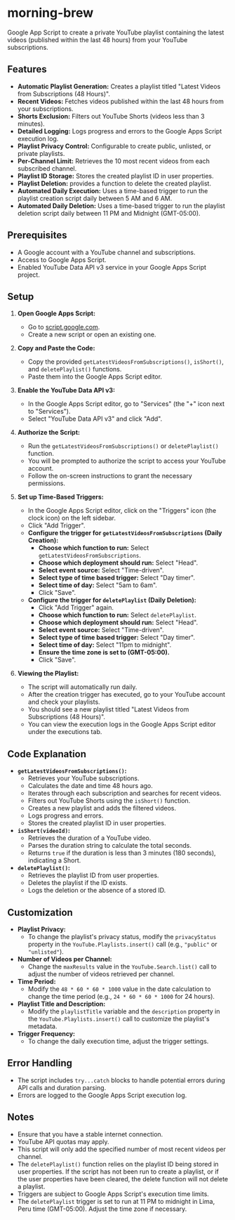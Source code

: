 # morning-brew
Google App Script to create a private YouTube playlist containing the latest videos (published within the last 48 hours) from your YouTube subscriptions.

## Features

* **Automatic Playlist Generation:** Creates a playlist titled "Latest Videos from Subscriptions (48 Hours)".
* **Recent Videos:** Fetches videos published within the last 48 hours from your subscriptions.
* **Shorts Exclusion:** Filters out YouTube Shorts (videos less than 3 minutes).
* **Detailed Logging:** Logs progress and errors to the Google Apps Script execution log.
* **Playlist Privacy Control:** Configurable to create public, unlisted, or private playlists.
* **Per-Channel Limit:** Retrieves the 10 most recent videos from each subscribed channel.
* **Playlist ID Storage:** Stores the created playlist ID in user properties.
* **Playlist Deletion:** provides a function to delete the created playlist.
* **Automated Daily Execution:** Uses a time-based trigger to run the playlist creation script daily between 5 AM and 6 AM.
* **Automated Daily Deletion:** Uses a time-based trigger to run the playlist deletion script daily between 11 PM and Midnight (GMT-05:00).

## Prerequisites

* A Google account with a YouTube channel and subscriptions.
* Access to Google Apps Script.
* Enabled YouTube Data API v3 service in your Google Apps Script project.

## Setup

1.  **Open Google Apps Script:**
    * Go to [script.google.com](https://script.google.com/).
    * Create a new script or open an existing one.

2.  **Copy and Paste the Code:**
    * Copy the provided `getLatestVideosFromSubscriptions()`, `isShort()`, and `deletePlaylist()` functions.
    * Paste them into the Google Apps Script editor.

3.  **Enable the YouTube Data API v3:**
    * In the Google Apps Script editor, go to "Services" (the "+" icon next to "Services").
    * Select "YouTube Data API v3" and click "Add".

4.  **Authorize the Script:**
    * Run the `getLatestVideosFromSubscriptions()` or `deletePlaylist()` function.
    * You will be prompted to authorize the script to access your YouTube account.
    * Follow the on-screen instructions to grant the necessary permissions.

5.  **Set up Time-Based Triggers:**
    * In the Google Apps Script editor, click on the "Triggers" icon (the clock icon) on the left sidebar.
    * Click "Add Trigger".
    * **Configure the trigger for `getLatestVideosFromSubscriptions` (Daily Creation):**
        * **Choose which function to run:** Select `getLatestVideosFromSubscriptions`.
        * **Choose which deployment should run:** Select "Head".
        * **Select event source:** Select "Time-driven".
        * **Select type of time based trigger:** Select "Day timer".
        * **Select time of day:** Select "5am to 6am".
        * Click "Save".
    * **Configure the trigger for `deletePlaylist` (Daily Deletion):**
        * Click "Add Trigger" again.
        * **Choose which function to run:** Select `deletePlaylist`.
        * **Choose which deployment should run:** Select "Head".
        * **Select event source:** Select "Time-driven".
        * **Select type of time based trigger:** Select "Day timer".
        * **Select time of day:** Select "11pm to midnight".
        * **Ensure the time zone is set to (GMT-05:00).**
        * Click "Save".

6.  **Viewing the Playlist:**
    * The script will automatically run daily.
    * After the creation trigger has executed, go to your YouTube account and check your playlists.
    * You should see a new playlist titled "Latest Videos from Subscriptions (48 Hours)".
    * You can view the execution logs in the Google Apps Script editor under the executions tab.

## Code Explanation

* **`getLatestVideosFromSubscriptions()`:**
    * Retrieves your YouTube subscriptions.
    * Calculates the date and time 48 hours ago.
    * Iterates through each subscription and searches for recent videos.
    * Filters out YouTube Shorts using the `isShort()` function.
    * Creates a new playlist and adds the filtered videos.
    * Logs progress and errors.
    * Stores the created playlist ID in user properties.
* **`isShort(videoId)`:**
    * Retrieves the duration of a YouTube video.
    * Parses the duration string to calculate the total seconds.
    * Returns `true` if the duration is less than 3 minutes (180 seconds), indicating a Short.
* **`deletePlaylist()`:**
    * Retrieves the playlist ID from user properties.
    * Deletes the playlist if the ID exists.
    * Logs the deletion or the absence of a stored ID.

## Customization

* **Playlist Privacy:**
    * To change the playlist's privacy status, modify the `privacyStatus` property in the `YouTube.Playlists.insert()` call (e.g., `"public"` or `"unlisted"`).
* **Number of Videos per Channel:**
    * Change the `maxResults` value in the `YouTube.Search.list()` call to adjust the number of videos retrieved per channel.
* **Time Period:**
    * Modify the `48 * 60 * 60 * 1000` value in the date calculation to change the time period (e.g., `24 * 60 * 60 * 1000` for 24 hours).
* **Playlist Title and Description:**
    * Modify the `playlistTitle` variable and the `description` property in the `YouTube.Playlists.insert()` call to customize the playlist's metadata.
* **Trigger Frequency:**
    * To change the daily execution time, adjust the trigger settings.

## Error Handling

* The script includes `try...catch` blocks to handle potential errors during API calls and duration parsing.
* Errors are logged to the Google Apps Script execution log.

## Notes

* Ensure that you have a stable internet connection.
* YouTube API quotas may apply.
* This script will only add the specified number of most recent videos per channel.
* The `deletePlaylist()` function relies on the playlist ID being stored in user properties. If the script has not been run to create a playlist, or if the user properties have been cleared, the delete function will not delete a playlist.
* Triggers are subject to Google Apps Script's execution time limits.
* The `deletePlaylist` trigger is set to run at 11 PM to midnight in Lima, Peru time (GMT-05:00). Adjust the time zone if necessary.